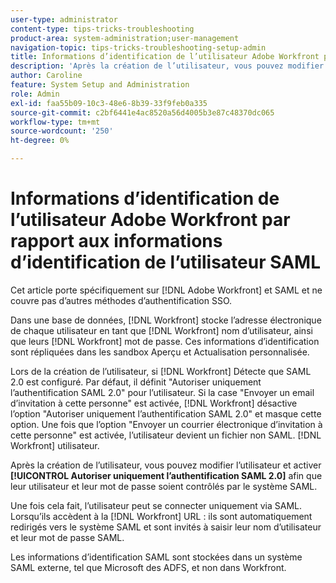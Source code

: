 ```yaml
---
user-type: administrator
content-type: tips-tricks-troubleshooting
product-area: system-administration;user-management
navigation-topic: tips-tricks-troubleshooting-setup-admin
title: Informations d’identification de l’utilisateur Adobe Workfront par rapport à [!DNL SAML] informations d’identification de l’utilisateur
description: 'Après la création de l’utilisateur, vous pouvez modifier l’utilisateur et activer l’option "Autoriser uniquement l’authentification SAML 2.0" afin que son utilisateur et son mot de passe soient contrôlés par le système SAML. Lorsque cette option est activée, l’utilisateur n’est autorisé à se connecter que par SAML. Lorsqu’ils accèdent à la [!DNL Workfront] URL : ils sont automatiquement redirigés vers le système SAML et sont invités à saisir leur nom d’utilisateur et leur mot de passe SAML.'
author: Caroline
feature: System Setup and Administration
role: Admin
exl-id: faa55b09-10c3-48e6-8b39-33f9feb0a335
source-git-commit: c2bf6441e4ac8520a56d4005b3e87c48370dc065
workflow-type: tm+mt
source-wordcount: '250'
ht-degree: 0%

---
```


# Informations d’identification de l’utilisateur Adobe Workfront par rapport aux informations d’identification de l’utilisateur SAML

Cet article porte spécifiquement sur [!DNL Adobe Workfront] et SAML et ne couvre pas d’autres méthodes d’authentification SSO.

Dans une base de données, [!DNL Workfront] stocke l’adresse électronique de chaque utilisateur en tant que [!DNL Workfront] nom d’utilisateur, ainsi que leurs [!DNL Workfront] mot de passe. Ces informations d’identification sont répliquées dans les sandbox Aperçu et Actualisation personnalisée.

Lors de la création de l’utilisateur, si [!DNL Workfront] Détecte que SAML 2.0 est configuré. Par défaut, il définit &quot;Autoriser uniquement l’authentification SAML 2.0&quot; pour l’utilisateur. Si la case &quot;Envoyer un email d’invitation à cette personne&quot; est activée, [!DNL Workfront] désactive l’option &quot;Autoriser uniquement l’authentification SAML 2.0&quot; et masque cette option. Une fois que l’option &quot;Envoyer un courrier électronique d’invitation à cette personne&quot; est activée, l’utilisateur devient un fichier non SAML. [!DNL Workfront] utilisateur.

Après la création de l’utilisateur, vous pouvez modifier l’utilisateur et activer **[!UICONTROL Autoriser uniquement l’authentification SAML 2.0]** afin que leur utilisateur et leur mot de passe soient contrôlés par le système SAML.

Une fois cela fait, l’utilisateur peut se connecter uniquement via SAML. Lorsqu’ils accèdent à la [!DNL Workfront] URL : ils sont automatiquement redirigés vers le système SAML et sont invités à saisir leur nom d’utilisateur et leur mot de passe SAML.

Les informations d’identification SAML sont stockées dans un système SAML externe, tel que Microsoft des ADFS, et non dans Workfront.
